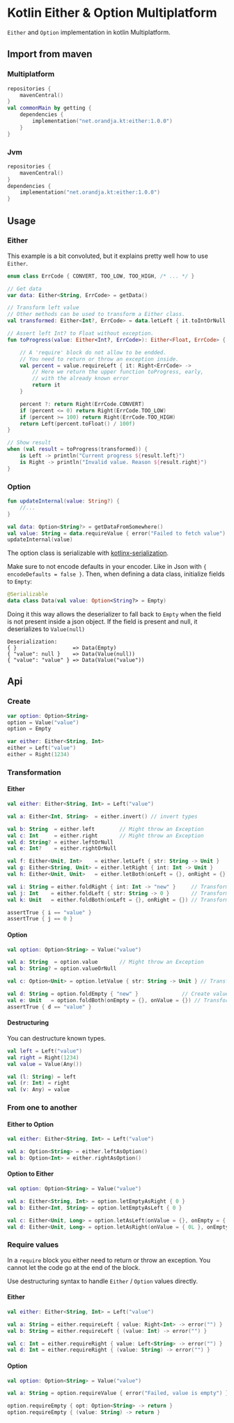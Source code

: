 # Kotlin Either & Option Multiplatform

`Either` and `Option` implementation in kotlin Multiplatform.

## Import from maven


### Multiplatform

```kotlin
repositories {
    mavenCentral()
}
val commonMain by getting {
    dependencies {
        implementation("net.orandja.kt:either:1.0.0")
    }
}
```

### Jvm

```kotlin
repositories {
    mavenCentral()
}
dependencies {
    implementation("net.orandja.kt:either:1.0.0")
}
```

## Usage

### Either

This example is a bit convoluted, but it explains pretty well how to use `Either`.

```kotlin
enum class ErrCode { CONVERT, TOO_LOW, TOO_HIGH, /* ... */ }

// Get data
var data: Either<String, ErrCode> = getData()

// Transform left value
// Other methods can be used to transform a Either class.
val transformed: Either<Int?, ErrCode> = data.letLeft { it.toIntOrNull }

// Assert left Int? to Float without exception.
fun toProgress(value: Either<Int?, ErrCode>): Either<Float, ErrCode> {

    // A 'require' block do not allow to be endded.
    // You need to return or throw an exception inside.
    val percent = value.requireLeft { it: Right<ErrCode> ->
        // Here we return the upper function toProgress, early, 
        // with the already known error
        return it
    }

    percent ?: return Right(ErrCode.CONVERT)
    if (percent <= 0) return Right(ErrCode.TOO_LOW)
    if (percent >= 100) return Right(ErrCode.TOO_HIGH)
    return Left(percent.toFloat() / 100f)
}

// Show result
when (val result = toProgress(transformed)) {
    is Left -> println("Current progress ${result.left}")
    is Right -> println("Invalid value. Reason ${result.right}")
}

```

### Option

```kotlin
fun updateInternal(value: String?) {
    //...
}

val data: Option<String?> = getDataFromSomewhere()
val value: String = data.requireValue { error("Failed to fetch value") }
updateInternal(value)
```

The option class is serializable with [kotlinx-serialization](https://github.com/Kotlin/kotlinx.serialization).

Make sure to not encode defaults in your encoder. Like in Json with `{ encodeDefaults = false }`. Then, when defining a
data class, initialize fields to `Empty`:

```kotlin
@Serializable
data class Data(val value: Option<String?> = Empty)
```

Doing it this way allows the deserializer to fall back to `Empty` when the field is not present inside a json object.
If the field is present and null, it deserializes to `Value(null)`

```
Deserialization:
{ }                  => Data(Empty) 
{ "value": null }    => Data(Value(null)) 
{ "value": "value" } => Data(Value("value"))
```

## Api

### Create

```kotlin
var option: Option<String>
option = Value("value")
option = Empty

var either: Either<String, Int>
either = Left("value")
either = Right(1234)
```

### Transformation

#### Either

[//]: # (@formatter:off)
```kotlin
val either: Either<String, Int> = Left("value")

val a: Either<Int, String>  = either.invert() // invert types

val b: String  = either.left        // Might throw an Exception
val c: Int     = either.right       // Might throw an Exception
val d: String? = either.leftOrNull
val e: Int?    = either.rightOrNull

val f: Either<Unit, Int>    = either.letLeft { str: String -> Unit }     // Transform left type
val g: Either<String, Unit> = either.letRight { int: Int -> Unit }       // Transform right type
val h: Either<Unit, Unit>   = either.letBoth(onLeft = {}, onRight = {})  // Transform both types

val i: String = either.foldRight { int: Int -> "new" }     // Transform right value to left type
val j: Int    = either.foldLeft { str: String -> 0 }       // Transform left value to right type
val k: Unit   = either.foldBoth(onLeft = {}, onRight = {}) // Transform both left and right value to same type

assertTrue { i == "value" }
assertTrue { j == 0 }
```
[//]: # (@formatter:on)

#### Option

[//]: # (@formatter:off)
```kotlin
val option: Option<String> = Value("value")

val a: String  = option.value       // Might throw an Exception
val b: String? = option.valueOrNull

val c: Option<Unit> = option.letValue { str: String -> Unit } // Transform value type

val d: String = option.foldEmpty { "new" }              // Create value type on Empty
val e: Unit   = option.foldBoth(onEmpty = {}, onValue = {}) // Transform bot
assertTrue { d == "value" }
```
[//]: # (@formatter:on)

#### Destructuring

You can destructure known types.

```kotlin
val left = Left("value")
val right = Right(1234)
val value = Value(Any())

val (l: String) = left
val (r: Int) = right
val (v: Any) = value
```

### From one to another

#### Either to Option

```kotlin
val either: Either<String, Int> = Left("value")

val a: Option<String> = either.leftAsOption()
val b: Option<Int> = either.rightAsOption()
```

#### Option to Either

```kotlin
val option: Option<String> = Value("value")

val a: Either<String, Int> = option.letEmptyAsRight { 0 }
val b: Either<Int, String> = option.letEmptyAsLeft { 0 }

val c: Either<Unit, Long> = option.letAsLeft(onValue = {}, onEmpty = { 0L })
val d: Either<Unit, Long> = option.letAsRight(onValue = { 0L }, onEmpty = {})
```

### Require values

In a `require` block you either need to return or throw an exception.
You cannot let the code go at the end of the block.

Use destructuring syntax to handle `Either` / `Option` values directly.

#### Either

```kotlin
val either: Either<String, Int> = Left("value")

val a: String = either.requireLeft { value: Right<Int> -> error("") }
val b: String = either.requireLeft { (value: Int) -> error("") }

val c: Int = either.requireRight { value: Left<String> -> error("") }
val d: Int = either.requireRight { (value: String) -> error("") }
```

#### Option

```kotlin
val option: Option<String> = Value("value")

val a: String = option.requireValue { error("Failed, value is empty") }

option.requireEmpty { opt: Option<String> -> return }
option.requireEmpty { (value: String) -> return }
```